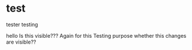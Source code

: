 test
====

tester testing

hello 
Is this visible???
Again for this 
Testing purpose whether this changes are visible??